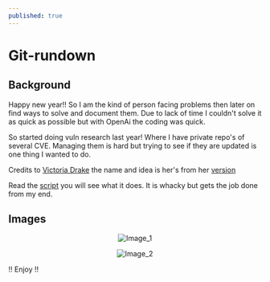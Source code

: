 ```yaml
---
published: true
---
```


# Git-rundown

## Background

Happy new year!! So I am the kind of person facing problems then later on find ways to solve and document them. Due to lack of time I couldn't solve it as quick as possible but with OpenAi the coding was quick.

So started doing vuln research last year! Where I have private repo's of several CVE. Managing them is hard but trying to see if they are updated is one thing I wanted to do.

Credits to [Victoria Drake](https://victoria.dev/) the name and idea is her's from her [version](https://github.com/victoriadrake/git-rundown)

Read the [script](https://github.com/iAmG-r00t/whackyscripts/blob/main/git-rundown/gitrundown.sh) you will see what it does. It is whacky but gets the job done from my end.

## Images

<p align="center">
  <img src="https://user-images.githubusercontent.com/70489395/232953646-8b6e9b9b-8e60-4511-b9ec-7f22803a84e9.png" alt="Image_1" style="text-align:center" />
</p>

<p align="center">
  <img src="https://user-images.githubusercontent.com/70489395/233020554-a6d56284-a623-4ed3-9a90-d1bc6e3112e7.png" alt="Image_2" style="text-align:center" />
</p>

!! Enjoy !!
